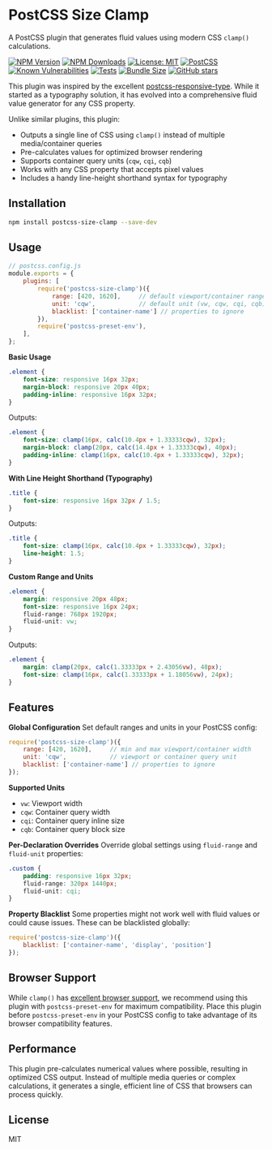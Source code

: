 # PostCSS Size Clamp

A PostCSS plugin that generates fluid values using modern CSS `clamp()` calculations.

[![NPM Version](https://img.shields.io/npm/v/postcss-size-clamp.svg)](https://www.npmjs.com/package/postcss-size-clamp)
[![NPM Downloads](https://img.shields.io/npm/dm/postcss-size-clamp.svg)](https://www.npmjs.com/package/postcss-size-clamp)
[![License: MIT](https://img.shields.io/badge/License-MIT-blue.svg)](https://opensource.org/licenses/MIT)
[![PostCSS](https://img.shields.io/badge/PostCSS-8.0+-blue.svg)](https://github.com/postcss/postcss)
[![Known Vulnerabilities](https://snyk.io/test/github/coderesolution/postcss-size-clamp/badge.svg)](https://snyk.io/test/github/coderesolution/postcss-size-clamp)
[![Tests](https://github.com/coderesolution/postcss-size-clamp/workflows/Test/badge.svg)](https://github.com/coderesolution/postcss-size-clamp/actions)
[![Bundle Size](https://img.shields.io/bundlephobia/minzip/postcss-size-clamp)](https://bundlephobia.com/package/postcss-size-clamp)
[![GitHub stars](https://img.shields.io/github/stars/coderesolution/postcss-size-clamp.svg?style=social&label=Star)](https://github.com/coderesolution/postcss-size-clamp)

This plugin was inspired by the excellent [postcss-responsive-type](https://github.com/madeleineostoja/postcss-responsive-type). While it started as a typography solution, it has evolved into a comprehensive fluid value generator for any CSS property.

Unlike similar plugins, this plugin:

-   Outputs a single line of CSS using `clamp()` instead of multiple media/container queries
-   Pre-calculates values for optimized browser rendering
-   Supports container query units (`cqw`, `cqi`, `cqb`)
-   Works with any CSS property that accepts pixel values
-   Includes a handy line-height shorthand syntax for typography

## Installation

```bash
npm install postcss-size-clamp --save-dev
```

## Usage

```js
// postcss.config.js
module.exports = {
	plugins: [
		require('postcss-size-clamp')({
			range: [420, 1620],     // default viewport/container range
			unit: 'cqw',            // default unit (vw, cqw, cqi, cqb)
			blacklist: ['container-name'] // properties to ignore
		}),
		require('postcss-preset-env'),
	],
};
```

**Basic Usage**

```css
.element {
	font-size: responsive 16px 32px;
	margin-block: responsive 20px 40px;
	padding-inline: responsive 16px 32px;
}
```

Outputs:

```css
.element {
	font-size: clamp(16px, calc(10.4px + 1.33333cqw), 32px);
	margin-block: clamp(20px, calc(14.4px + 1.33333cqw), 40px);
	padding-inline: clamp(16px, calc(10.4px + 1.33333cqw), 32px);
}
```

**With Line Height Shorthand (Typography)**

```css
.title {
	font-size: responsive 16px 32px / 1.5;
}
```

Outputs:

```css
.title {
	font-size: clamp(16px, calc(10.4px + 1.33333cqw), 32px);
	line-height: 1.5;
}
```

**Custom Range and Units**

```css
.element {
	margin: responsive 20px 48px;
	font-size: responsive 16px 24px;
	fluid-range: 768px 1920px;
	fluid-unit: vw;
}
```

Outputs:

```css
.element {
	margin: clamp(20px, calc(1.33333px + 2.43056vw), 48px);
	font-size: clamp(16px, calc(1.33333px + 1.18056vw), 24px);
}
```

## Features

**Global Configuration**
Set default ranges and units in your PostCSS config:

```js
require('postcss-size-clamp')({
	range: [420, 1620],     // min and max viewport/container width
	unit: 'cqw',            // viewport or container query unit
	blacklist: ['container-name'] // properties to ignore
});
```

**Supported Units**

-   `vw`: Viewport width
-   `cqw`: Container query width
-   `cqi`: Container query inline size
-   `cqb`: Container query block size

**Per-Declaration Overrides**
Override global settings using `fluid-range` and `fluid-unit` properties:

```css
.custom {
	padding: responsive 16px 32px;
	fluid-range: 320px 1440px;
	fluid-unit: cqi;
}
```

**Property Blacklist**
Some properties might not work well with fluid values or could cause issues. These can be blacklisted globally:

```js
require('postcss-size-clamp')({
	blacklist: ['container-name', 'display', 'position']
});
```

## Browser Support

While `clamp()` has [excellent browser support](https://caniuse.com/?search=css-clamp), we recommend using this plugin with `postcss-preset-env` for maximum compatibility. Place this plugin before `postcss-preset-env` in your PostCSS config to take advantage of its browser compatibility features.

## Performance

This plugin pre-calculates numerical values where possible, resulting in optimized CSS output. Instead of multiple media queries or complex calculations, it generates a single, efficient line of CSS that browsers can process quickly.

## License

MIT
